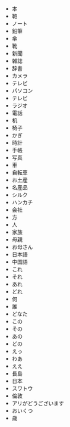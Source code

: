 * 本
* 鞄
* ノート
* 鉛筆
* 傘
* 靴
* 新聞
* 雑誌
* 辞書
* カメラ
* テレビ
* パソコン
* テレビ
* ラジオ
* 電話
* 机
* 椅子
* かぎ
* 時計
* 手帳
* 写真
* 車
* 自転車
* お土産
* 名産品
* シルク
* ハンカチ
* 会社
* 方
* 人
* 家族
* 母親
* お母さん
* 日本語
* 中国語
* これ
* それ
* あれ
* どれ
* 何
* 誰
* どなた
* この
* その
* あの
* どの
* えっ
* わあ
* ええ
* 長島
* 日本
* スワトウ
* 倫敦
* アリがどうございます
* おいくつ
* 歳
